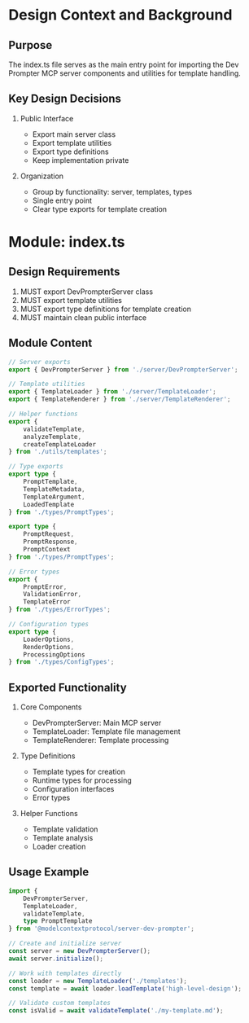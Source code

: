 <!--
Copyright (c) 2024 Martin Bechard <martin.bechard@DevConsult.ca>
This software is licensed under the MIT License.
File: /Users/martinbechard/dev/mcp-dev-prompter/design/Index.md
This was generated by Claude Sonnet 3.5, with the assistance of my human mentor

Design document for the Dev Prompter MCP Server exports
Exports: Making templates accessible!
-->

# Design Context and Background

## Purpose
The index.ts file serves as the main entry point for importing the Dev Prompter MCP server components and utilities for template handling.

## Key Design Decisions
1. Public Interface
   - Export main server class
   - Export template utilities
   - Export type definitions
   - Keep implementation private

2. Organization
   - Group by functionality: server, templates, types
   - Single entry point
   - Clear type exports for template creation

# Module: index.ts

## Design Requirements
1. MUST export DevPrompterServer class
2. MUST export template utilities
3. MUST export type definitions for template creation
4. MUST maintain clean public interface

## Module Content
```typescript
// Server exports
export { DevPrompterServer } from './server/DevPrompterServer';

// Template utilities
export { TemplateLoader } from './server/TemplateLoader';
export { TemplateRenderer } from './server/TemplateRenderer';

// Helper functions
export { 
    validateTemplate,
    analyzeTemplate,
    createTemplateLoader
} from './utils/templates';

// Type exports
export type {
    PromptTemplate,
    TemplateMetadata,
    TemplateArgument,
    LoadedTemplate
} from './types/PromptTypes';

export type {
    PromptRequest,
    PromptResponse,
    PromptContext
} from './types/PromptTypes';

// Error types
export {
    PromptError,
    ValidationError,
    TemplateError
} from './types/ErrorTypes';

// Configuration types
export type {
    LoaderOptions,
    RenderOptions,
    ProcessingOptions
} from './types/ConfigTypes';
```

## Exported Functionality

1. Core Components
   - DevPrompterServer: Main MCP server
   - TemplateLoader: Template file management
   - TemplateRenderer: Template processing

2. Type Definitions
   - Template types for creation
   - Runtime types for processing
   - Configuration interfaces
   - Error types

3. Helper Functions
   - Template validation
   - Template analysis
   - Loader creation

## Usage Example
```typescript
import { 
    DevPrompterServer, 
    TemplateLoader,
    validateTemplate,
    type PromptTemplate 
} from '@modelcontextprotocol/server-dev-prompter';

// Create and initialize server
const server = new DevPrompterServer();
await server.initialize();

// Work with templates directly
const loader = new TemplateLoader('./templates');
const template = await loader.loadTemplate('high-level-design');

// Validate custom templates
const isValid = await validateTemplate('./my-template.md');
```